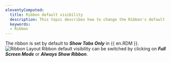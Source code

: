 ```yaml
---
eleventyComputed:
  title: Ribbon default visibility
  description: This topic describes how to change the Ribbon's default visibility in {{ en.RDM }}.
  keywords:
  - Ribbon
---
```

The ribbon is set by default to ***Show Tabs Only*** in {{ en.RDM }}.
![Ribbon Layout](https://cdnweb.devolutions.net/docs/en/kb/KB6000.png)
Ribbon default visibility can be switched by clicking on ***Full Screen Mode*** or ***Always Show Ribbon***.
